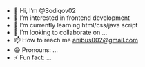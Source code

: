- 👋 Hi, I’m @Sodiqov02
- 👀 I’m interested in frontend development
- 🌱 I’m currently learning html/css/java script
- 💞️ I’m looking to collaborate on ...
- 📫 How to reach me anibus002@gmail.com
- 😄 Pronouns: ...
- ⚡ Fun fact: ...

<!---
Sodiqov02/Sodiqov02 is a ✨ special ✨ repository because its `README.md` (this file) appears on your GitHub profile.
You can click the Preview link to take a look at your changes.
--->
